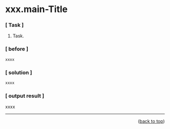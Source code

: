 <a name="topage"></a>

# xxx.main-Title

### [ Task ]
  1. Task.

### [ before ]

```sh
xxxx
```

### [ solution ]

```sh
xxxx
```

### [ output result ]

xxxx


-----


<p align="right">(<a href="#topage">back to top</a>)</p>
<br/>
<br/>
